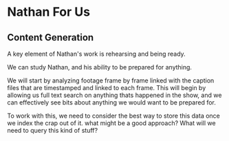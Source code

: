 # Nathan For Us

## Content Generation
A key element of Nathan's work is rehearsing and being ready.

We can study Nathan, and his ability to be prepared for anything.

We will start by analyzing footage frame by frame linked with the caption files that are timestamped and linked to each frame.
This will begin by allowing us full text search on anything thats happened in the show, and we can effectively see bits about anything we would want to be prepared for.

To work with this, we need to consider the best way to store this data once we index the crap out of it. what might be a good approach? What will we need to query this kind of stuff?
